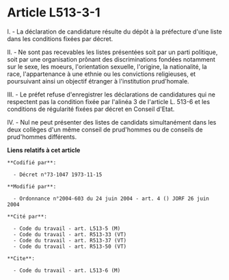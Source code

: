 # Article L513-3-1

I. - La déclaration de candidature résulte du dépôt à la préfecture d'une liste dans les conditions fixées par décret.

II. - Ne sont pas recevables les listes présentées soit par un parti politique, soit par une organisation prônant des
discriminations fondées notamment sur le sexe, les moeurs, l'orientation sexuelle, l'origine, la nationalité, la race,
l'appartenance à une ethnie ou les convictions religieuses, et poursuivant ainsi un objectif étranger à l'institution
prud'homale.

III. - Le préfet refuse d'enregistrer les déclarations de candidatures qui ne respectent pas la condition fixée par l'alinéa
3 de l'article L. 513-6 et les conditions de régularité fixées par décret en Conseil d'Etat.

IV. - Nul ne peut présenter des listes de candidats simultanément dans les deux collèges d'un même conseil de prud'hommes ou
de conseils de prud'hommes différents.

**Liens relatifs à cet article**

	**Codifié par**:

	  - Décret n°73-1047 1973-11-15

	**Modifié par**:

	  - Ordonnance n°2004-603 du 24 juin 2004 - art. 4 () JORF 26 juin 2004

	**Cité par**:

	  - Code du travail - art. L513-5 (M)
	  - Code du travail - art. R513-33 (VT)
	  - Code du travail - art. R513-37 (VT)
	  - Code du travail - art. R513-50 (VT)

	**Cite**:

	  - Code du travail - art. L513-6 (M)
